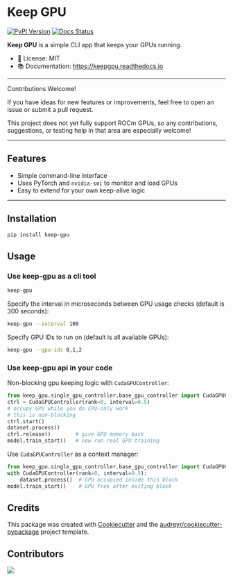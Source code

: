 # Keep GPU

[![PyPI Version](https://img.shields.io/pypi/v/keep-gpu.svg)](https://pypi.python.org/pypi/keep-gpu)
[![Docs Status](https://readthedocs.org/projects/keepgpu/badge/?version=latest)](https://keepgpu.readthedocs.io/en/latest/?version=latest)

**Keep GPU** is a simple CLI app that keeps your GPUs running.

- 🧾 License: MIT
- 📚 Documentation: https://keepgpu.readthedocs.io

---

Contributions Welcome!

If you have ideas for new features or improvements, feel free to open an issue or submit a pull request.

This project does not yet fully support ROCm GPUs, so any contributions, suggestions, or testing help in that area are especially welcome!

---

## Features

- Simple command-line interface
- Uses PyTorch and `nvidia-smi` to monitor and load GPUs
- Easy to extend for your own keep-alive logic

---

## Installation

```bash
pip install keep-gpu
```

## Usage

### Use keep-gpu as a cli tool

```bash
keep-gpu
```

Specify the interval in microseconds between GPU usage checks (default is 300 seconds):
```bash
keep-gpu --interval 100
```

Specify GPU IDs to run on (default is all available GPUs):
```bash
keep-gpu --gpu-ids 0,1,2
```

### Use keep-gpu api in your code

Non-blocking gpu keeping logic with `CudaGPUController`:
```python
from keep_gpu.single_gpu_controller.base_gpu_controller import CudaGPUController
ctrl = CudaGPUController(rank=0, interval=0.5)
# occupy GPU while you do CPU-only work
# this is non-blocking
ctrl.start()
dataset.process()
ctrl.release()        # give GPU memory back
model.train_start()   # now run real GPU training
```

Use `CudaGPUController` as a context manager:
```python
from keep_gpu.single_gpu_controller.base_gpu_controller import CudaGPUController
with CudaGPUController(rank=0, interval=0.5):
    dataset.process()  # GPU occupied inside this block
model.train_start()    # GPU free after exiting block
```

## Credits

This package was created with [Cookiecutter](https://github.com/audreyr/cookiecutter) and the [audreyr/cookiecutter-pypackage](https://github.com/audreyr/cookiecutter-pypackage) project template.

## Contributors

<!-- google-doc-style-ignore -->
<a href="https://github.com/Wangmerlyn/KeepGPU/graphs/contributors">
  <img src="https://contrib.rocks/image?repo=Wangmerlyn/KeepGPU" />
</a>
<!-- google-doc-style-resume -->

